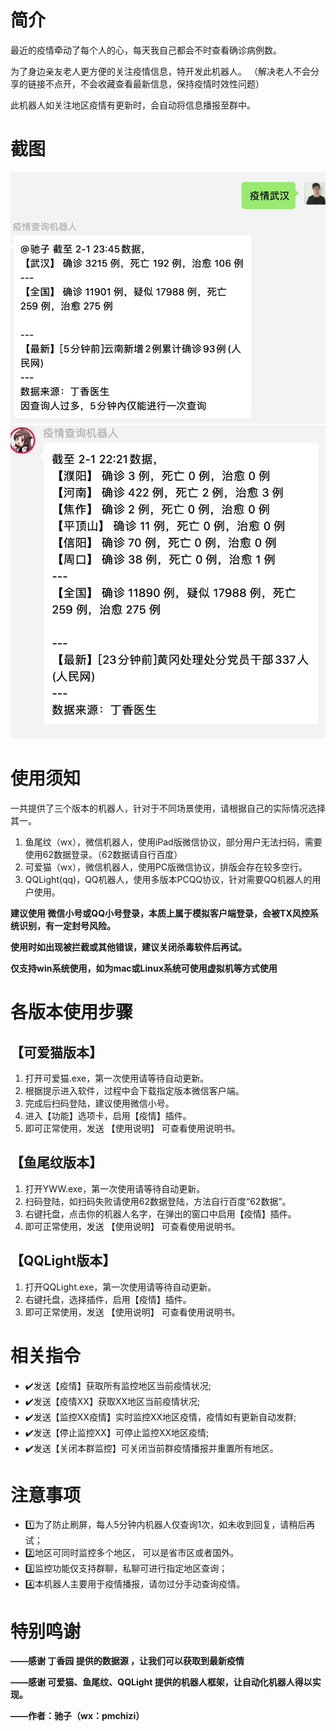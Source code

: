 # 简介
最近的疫情牵动了每个人的心，每天我自己都会不时查看确诊病例数。

为了身边亲友老人更方便的关注疫情信息，特开发此机器人。
（解决老人不会分享的链接不点开，不会收藏查看最新信息，保持疫情时效性问题）

此机器人如关注地区疫情有更新时，会自动将信息播报至群中。

# 截图

![疫情查询](https://github.com/ichizi/nCoVbot/blob/master/%E6%88%AA%E5%9B%BE/%E7%96%AB%E6%83%85%E6%9F%A5%E8%AF%A2.jpg)
![疫情播报](https://github.com/ichizi/nCoVbot/blob/master/%E6%88%AA%E5%9B%BE/%E8%87%AA%E5%8A%A8%E6%92%AD%E6%8A%A5.jpg)


# 使用须知

一共提供了三个版本的机器人，针对于不同场景使用，请根据自己的实际情况选择其一。

1. 鱼尾纹（wx），微信机器人，使用iPad版微信协议，部分用户无法扫码，需要使用62数据登录。（62数据请自行百度）
2. 可爱猫（wx），微信机器人，使用PC版微信协议，排版会存在较多空行。
3. QQLight(qq)，QQ机器人，使用多版本PCQQ协议，针对需要QQ机器人的用户使用。

**建议使用 微信小号或QQ小号登录，本质上属于模拟客户端登录，会被TX风控系统识别，有一定封号风险。**

**使用时如出现被拦截或其他错误，建议关闭杀毒软件后再试。**

**仅支持win系统使用，如为mac或Linux系统可使用虚拟机等方式使用**

# 各版本使用步骤

## 【可爱猫版本】

1. 打开可爱猫.exe，第一次使用请等待自动更新。
2. 根据提示进入软件，过程中会下载指定版本微信客户端。
3. 完成后扫码登陆，建议使用微信小号。
4. 进入【功能】选项卡，启用【疫情】插件。
5. 即可正常使用，发送 【使用说明】 可查看使用说明书。

## 【鱼尾纹版本】

1. 打开YWW.exe，第一次使用请等待自动更新。
2. 扫码登陆，如扫码失败请使用62数据登陆，方法自行百度“62数据”。
3. 右键托盘，点击你的机器人名字，在弹出的窗口中启用【疫情】插件。
4. 即可正常使用，发送 【使用说明】 可查看使用说明书。

## 【QQLight版本】

1. 打开QQLight.exe，第一次使用请等待自动更新。
2. 右键托盘，选择插件，启用【疫情】插件。
3. 即可正常使用，发送 【使用说明】 可查看使用说明书。

# 相关指令
- ✔️发送【疫情】获取所有监控地区当前疫情状况;
- ✔️发送【疫情XX】获取XX地区当前疫情状况;
- ✔️发送【监控XX疫情】实时监控XX地区疫情，疫情如有更新自动发群;
- ✔️发送【停止监控XX】可停止监控XX地区疫情;
- ✔️发送【关闭本群监控】可关闭当前群疫情播报并重置所有地区。

# 注意事项
- 1️⃣为了防止刷屏，每人5分钟内机器人仅查询1次，如未收到回复，请稍后再试；
- 2️⃣地区可同时监控多个地区， 可以是省市区或者国外。
- 3️⃣监控功能仅支持群聊，私聊可进行指定地区查询；
- 4️⃣本机器人主要用于疫情播报，请勿过分手动查询疫情。

# 特别鸣谢

**——感谢 丁香园 提供的数据源 ，让我们可以获取到最新疫情**

**——感谢 可爱猫、鱼尾纹、QQLight 提供的机器人框架，让自动化机器人得以实现。**

**——作者：驰子（wx：pmchizi）**